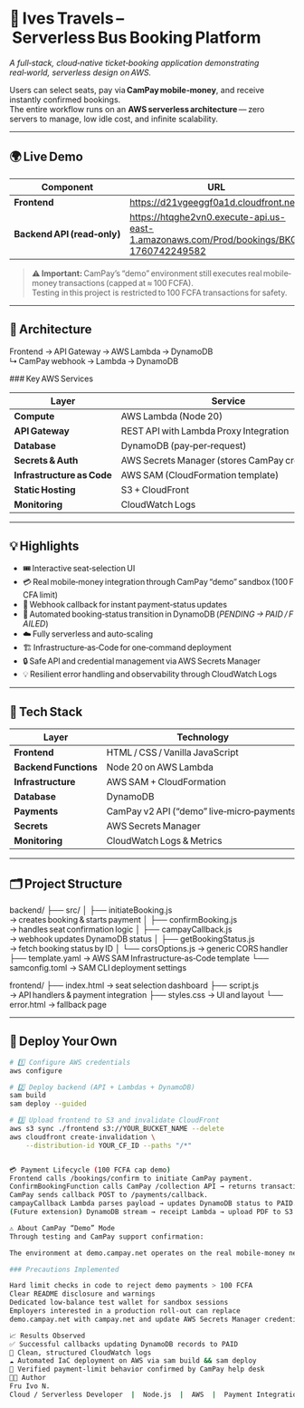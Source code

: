# 🚌 Ives Travels – Serverless Bus Booking Platform

*A full‑stack, cloud‑native ticket‑booking application demonstrating real‑world, serverless design on AWS.*

Users can select seats, pay via **CamPay mobile‑money**, and receive instantly confirmed bookings.  
The entire workflow runs on an **AWS serverless architecture** — zero servers to manage, low idle cost, and infinite scalability.

---

## 🌍 Live Demo

| Component | URL |
|------------|-----|
| **Frontend** | https://d21vgeeggf0a1d.cloudfront.net
| **Backend API (read‑only)** | https://htqghe2vn0.execute-api.us-east-1.amazonaws.com/Prod/bookings/BKG-1760742249582

> ⚠️ **Important:** CamPay’s “demo” environment still executes real mobile‑money transactions (capped at ≈ 100 FCFA).  
> Testing in this project is restricted to 100 FCFA transactions for safety.

---

## 🧩 Architecture
Frontend → API Gateway → AWS Lambda → DynamoDB
↳ CamPay webhook → Lambda → DynamoDB


### Key AWS Services

| Layer | Service |
|-------|----------|
| **Compute** | AWS Lambda (Node 20) |
| **API Gateway** | REST API with Lambda Proxy Integration |
| **Database** | DynamoDB (pay‑per‑request) |
| **Secrets & Auth** | AWS Secrets Manager (stores CamPay credentials) |
| **Infrastructure as Code** | AWS SAM (CloudFormation template) |
| **Static Hosting** | S3 + CloudFront |
| **Monitoring** | CloudWatch Logs |

---

## 💡 Highlights

- 🎟️ Interactive seat‑selection UI  
- 💳 Real mobile‑money integration through CamPay “demo” sandbox (100 FCFA limit)  
- 🔁 Webhook callback for instant payment‑status updates  
- 🧾 Automated booking‑status transition in DynamoDB (*PENDING → PAID / FAILED*)  
- ☁️ Fully serverless and auto‑scaling  
- 🏗️ Infrastructure‑as‑Code for one‑command deployment  
- 🔒 Safe API and credential management via AWS Secrets Manager  
- 💡 Resilient error handling and observability through CloudWatch Logs  

---

## 🧰 Tech Stack

| Layer | Technology |
|-------|-------------|
| **Frontend** | HTML / CSS / Vanilla JavaScript |
| **Backend Functions** | Node 20 on AWS Lambda |
| **Infrastructure** | AWS SAM + CloudFormation |
| **Database** | DynamoDB |
| **Payments** | CamPay v2 API (“demo” live‑micro‑payments) |
| **Secrets** | AWS Secrets Manager |
| **Monitoring** | CloudWatch Logs & Metrics |

---

## 🗂️ Project Structure
backend/
├── src/
│ ├── initiateBooking.js → creates booking & starts payment
│ ├── confirmBooking.js → handles seat confirmation logic
│ ├── campayCallback.js → webhook updates DynamoDB status
│ ├── getBookingStatus.js → fetch booking status by ID
│ └── corsOptions.js → generic CORS handler
├── template.yaml → AWS SAM Infrastructure‑as‑Code template
└── samconfig.toml → SAM CLI deployment settings

frontend/
├── index.html → seat selection dashboard
├── script.js → API handlers & payment integration
├── styles.css → UI and layout
└── error.html → fallback page


---

## 🚀 Deploy Your Own

```bash
# 1️⃣ Configure AWS credentials
aws configure

# 2️⃣ Deploy backend (API + Lambdas + DynamoDB)
sam build
sam deploy --guided

# 3️⃣ Upload frontend to S3 and invalidate CloudFront
aws s3 sync ./frontend s3://YOUR_BUCKET_NAME --delete
aws cloudfront create-invalidation \
    --distribution-id YOUR_CF_ID --paths "/*"


💳 Payment Lifecycle (100 FCFA cap demo)
Frontend calls /bookings/confirm to initiate CamPay payment.
ConfirmBookingFunction calls CamPay /collection API → returns transaction reference.
CamPay sends callback POST to /payments/callback.
campayCallback Lambda parses payload → updates DynamoDB status to PAID.
(Future extension) DynamoDB stream → receipt Lambda → upload PDF to S3.

⚠️ About CamPay “Demo” Mode
Through testing and CamPay support confirmation:

The environment at demo.campay.net operates on the real mobile‑money network but limits transactions to ≈ 100 FCFA each.

### Precautions Implemented

Hard limit checks in code to reject demo payments > 100 FCFA
Clear README disclosure and warnings
Dedicated low‑balance test wallet for sandbox sessions
Employers interested in a production roll‑out can replace
demo.campay.net with campay.net and update AWS Secrets Manager credentials accordingly.

📈 Results Observed
✅ Successful callbacks updating DynamoDB records to PAID
📄 Clean, structured CloudWatch logs
☁️ Automated IaC deployment on AWS via sam build && sam deploy
💬 Verified payment‑limit behavior confirmed by CamPay help desk
🧑‍💻 Author
Fru Ivo N.
Cloud / Serverless Developer  |  Node.js  |  AWS  |  Payment Integrations


















